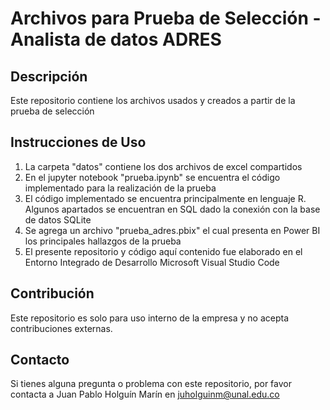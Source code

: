 # Archivos para Prueba de Selección - Analista de datos ADRES

## Descripción
Este repositorio contiene los archivos usados y creados a partir de la prueba de selección  

## Instrucciones de Uso
1. La carpeta "datos" contiene los dos archivos de excel compartidos
2. En el jupyter notebook "prueba.ipynb" se encuentra el código implementado para la realización de la prueba
3. El código implementado se encuentra principalmente en lenguaje R. Algunos apartados se encuentran en SQL dado la conexión con la base de datos SQLite
4. Se agrega un archivo "prueba_adres.pbix" el cual presenta en Power BI los principales hallazgos de la prueba
5. El presente repositorio y código aquí contenido fue elaborado en el Entorno Integrado de Desarrollo Microsoft Visual Studio Code


## Contribución
Este repositorio es solo para uso interno de la empresa y no acepta contribuciones externas.

## Contacto
Si tienes alguna pregunta o problema con este repositorio, por favor contacta a Juan Pablo Holguín Marín en juholguinm@unal.edu.co
